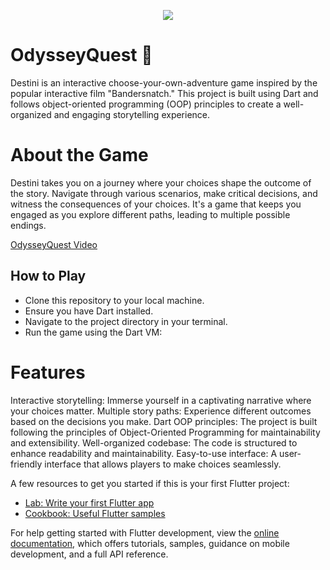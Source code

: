 <p align="center">
  <img src="https://i.pinimg.com/originals/ee/29/98/ee2998cdb1cf6a6bf66bf65fe0076fd2.gif">
</p>

# OdysseyQuest 🔮

Destini is an interactive choose-your-own-adventure game inspired by the popular interactive film "Bandersnatch." This project is built using Dart and follows object-oriented programming (OOP) principles to create a well-organized and engaging storytelling experience.

# About the Game

Destini takes you on a journey where your choices shape the outcome of the story. Navigate through various scenarios, make critical decisions, and witness the consequences of your choices. It's a game that keeps you engaged as you explore different paths, leading to multiple possible endings.

[OdysseyQuest Video](https://github.com/Avishkar096/OdysseyQuest/assets/99525428/8e01619e-29c8-4082-8b73-99e3947cb6e6)

## How to Play

- Clone this repository to your local machine.
- Ensure you have Dart installed.
- Navigate to the project directory in your terminal.
- Run the game using the Dart VM:

# Features
Interactive storytelling: Immerse yourself in a captivating narrative where your choices matter.
Multiple story paths: Experience different outcomes based on the decisions you make.
Dart OOP principles: The project is built following the principles of Object-Oriented Programming for maintainability and extensibility.
Well-organized codebase: The code is structured to enhance readability and maintainability.
Easy-to-use interface: A user-friendly interface that allows players to make choices seamlessly.


A few resources to get you started if this is your first Flutter project:

- [Lab: Write your first Flutter app](https://docs.flutter.dev/get-started/codelab)
- [Cookbook: Useful Flutter samples](https://docs.flutter.dev/cookbook)





For help getting started with Flutter development, view the
[online documentation](https://docs.flutter.dev/), which offers tutorials,
samples, guidance on mobile development, and a full API reference.
